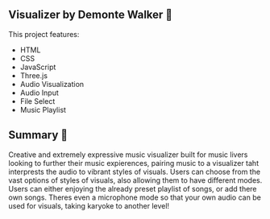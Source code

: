 ## Visualizer by Demonte Walker 🌌
This project features:
- HTML
- CSS
- JavaScript
- Three.js
- Audio Visualization 
- Audio Input
- File Select
- Music Playlist
  
## Summary 📝
Creative and extremely expressive music visualizer built for music livers looking to further their music expierences, pairing music to a visualizer taht interprests the audio to vibrant styles of visuals. Users can choose from the vast options of styles of visuals, also allowing them to have different modes. Users can either enjoying the already preset playlist of songs, or add there own songs. Theres even a microphone mode so that your own audio can be used for visuals, taking karyoke to another level! 
